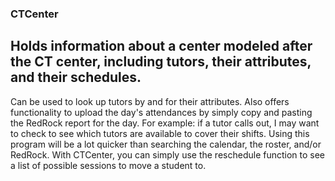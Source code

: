 ### CTCenter
## Holds information about a center modeled after the CT center, including tutors, their attributes, and their schedules.
Can be used to look up tutors by and for their attributes. Also offers functionality to upload the day's attendances by simply copy and pasting the RedRock report for the day. For example: if a tutor calls out, I may want to check to see which tutors are available to cover their shifts. Using this program will be a lot quicker than searching the calendar, the roster, and/or RedRock. With CTCenter, you can simply use the reschedule function to see a list of possible sessions to move a student to.